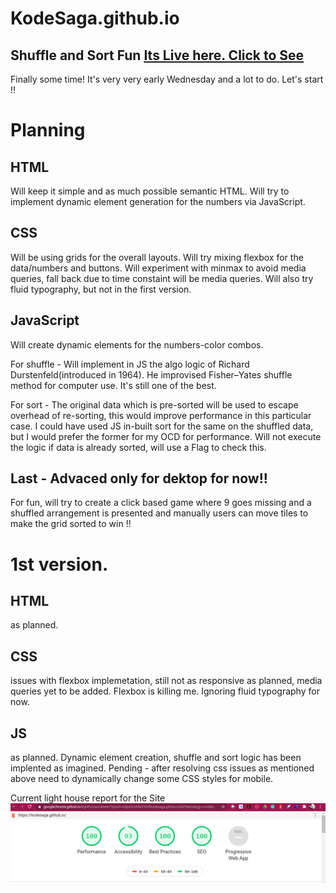# KodeSaga.github.io
## Shuffle and Sort Fun  [Its Live here. Click to See](https://kodesaga.github.io/)

Finally some time! It's very very early Wednesday and a lot to do. Let's start !!

# Planning

## HTML 

Will keep it simple and as much possible semantic HTML.
Will try to implement dynamic element generation for the numbers via JavaScript.

## CSS

Will be using grids for the overall layouts.
Will try mixing flexbox for the data/numbers and buttons. 
Will experiment with minmax to avoid media queries, fall back due to time constaint will be media queries.
Will also try fluid typography, but not in the first version.

## JavaScript

Will create dynamic elements for the numbers-color combos. 

For shuffle - Will implement in JS the algo logic of Richard Durstenfeld(introduced in 1964). He improvised Fisher–Yates shuffle method for computer use. It's still one of the best.

For sort - The original data which is pre-sorted will be used to escape overhead of re-sorting, this would improve performance in this particular case. I could have used JS in-built sort for the same on the shuffled data, but I would prefer the former for my OCD for performance. 
Will not execute the logic if data is already sorted, will use a Flag to check this. 

## Last - Advaced only for dektop for now!!
For fun, will try to create a click based game where 9 goes missing and a shuffled arrangement is presented and manually users can move tiles to make the grid sorted to win !!

# 1st version. 

## HTML

as planned. 

## CSS

issues with flexbox implemetation, still not as responsive as planned, media queries yet to be added. Flexbox is killing me. Ignoring fluid typography for now.  

## JS

as planned. Dynamic element creation, shuffle and sort logic has been implented as imagined. Pending - after resolving css issues as mentioned above need to dynamically change some CSS styles for mobile. 

Current light house report for the Site
![Chrome Lighthouse report](./others/LighthouseReportV1.png)